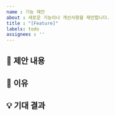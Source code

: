 ```yaml
---
name : 기능 제안
about : 새로운 기능이나 개선사항을 제안합니다.
title : "[Feature]"
labels: todo
assignees : ''
---
```


## 👀 제안 내용
<!-- 어떤 기능을 제안하는지 자세히 적어주세요 -->

## 🧐 이유
<!-- 이 기능이 왜 필요한지? -->

## 💡 기대 결과